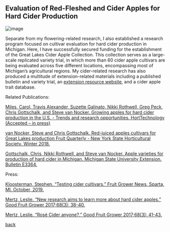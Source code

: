 ## Evaluation of Red-Fleshed and Cider Apples for Hard Cider Production

![image](https://github.com/gottsc33/gottsc33.github.io/blob/master/photos/GLCAC.JPG)

Separate from my flowering-related research, I also established a research program focused on cultivar evaluation for hard cider production in Michigan. Here, I have successfully secured funding for the establishment of the Great Lakes Cider Apple Collection. This collection serves as a large-scale replicated variety trial, in which more than 60 cider apple cultivars are being evaluated across five different locations, encompassing most of Michigan’s agricultural regions. My cider-related research has also produced a multitude of extension-related materials including a published bulletin and variety trial, an [extension resource website](https://ciderapples.msu.edu/), and a cider apple trait database.

Related Publications:

[Miles, Carol, Travis Alexander, Suzette Galinato, Nikki Rothwell, Greg Peck, Chris Gottschalk, and Steve van Nocker. Growing apples for hard cider production in the U.S. - Trends and research opportunities. HortTechnology (Accepted – in press)](https://journals.ashs.org/horttech/view/journals/horttech/aop/article-10.21273-HORTTECH04488-19/article-10.21273-HORTTECH04488-19.xml)

[van Nocker, Steve and Chris Gottschalk. Red-juiced apples cultivars for Great Lakes production Fruit Quarterly - New York State Horticultural Society. Winter 2018.](http://nyshs.org/wp-content/uploads/2018/04/van-Nocker-Pages-21-24-from-NYFQ-Winter-Book-2017.pdf)

[Gottschalk, Chris, Nikki Rothwell, and Steve van Nocker. Apple varieties for production of hard cider in Michigan. Michigan State University Extension. Bulletin E3364.](https://www.canr.msu.edu/resources/apple_cultivars_for_production_of_hard_cider_in_michigan_e3364)

Press:

[Kloosterman, Stephen. “Testing cider cultivars.” Fruit Grower News, Sparta, MI. October, 2019.](https://fruitgrowersnews.com/article/testing-cider-cultivars/)

[Mertz, Leslie. “New research aims to learn more about hard cider apples.” Good Fruit Grower 2017;68(3): 38-40.](https://www.goodfruit.com/hard-cider-secrets/)

[Mertz, Leslie. “Rosé Cider anyone?.” Good Fruit Grower 2017;68(3): 41-43.](https://www.goodfruit.com/rose-cider-anyone/)

[back](../index.md)
